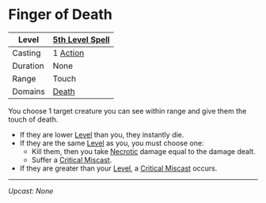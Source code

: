 # Finger of Death

| Level    | [5th Level Spell](5th%20Level%20Spells.md)          |
| -------- | --------------------------------------------------- |
| Casting  | 1 [Action](../../../../Game%20Procedures/Action.md) |
| Duration | None                                                |
| Range    | Touch                                               |
| Domains  | [Death](../../../Spell%20Domains/Death.md)          |

You choose 1 target creature you can see within range and give them the touch of death.

- If they are lower [Level](../../../../Player%20Characters/Derived%20Statistics/Level.md) than you, they instantly die.
- If they are the same [Level](../../../../Player%20Characters/Derived%20Statistics/Level.md) as you, you must choose one:
	- Kill them, then you take [Necrotic](../../../../Damage%20Types/Necrotic.md) damage equal to the damage dealt.
	- Suffer a [Critical Miscast](../../../../Game%20Procedures/Dice%20Rolls/Critical%20Miscast.md).
- If they are greater than your [Level](../../../../Player%20Characters/Derived%20Statistics/Level.md), a [Critical Miscast](../../../../Game%20Procedures/Dice%20Rolls/Critical%20Miscast.md) occurs.

---
*Upcast: None*
